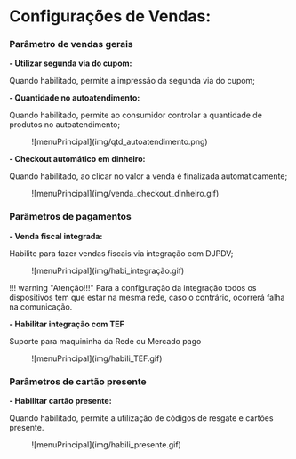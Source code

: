 # **Configurações de Vendas:**

### **Parâmetro de vendas gerais**

 **- Utilizar segunda via do cupom:**

Quando habilitado, permite a impressão da segunda via do cupom;

**- Quantidade no autoatendimento:**

Quando habilitado, permite ao consumidor controlar a quantidade de produtos no autoatendimento;

<figure markdown>
  ![menuPrincipal](img/qtd_autoatendimento.png)
</figure>

**- Checkout automático em dinheiro:**

Quando habilitado, ao clicar no valor a venda é finalizada automaticamente;

<figure markdown>
  ![menuPrincipal](img/venda_checkout_dinheiro.gif)
</figure>

### Parâmetros de pagamentos

**- Venda fiscal integrada:**

Habilite para fazer vendas fiscais via integração com DJPDV;

<figure markdown>
  ![menuPrincipal](img/habi_integração.gif)
</figure>

!!! warning "Atenção!!!"
    Para a configuração da integração todos os dispositivos tem que estar 
    na mesma rede, caso o contrário, ocorrerá falha na comunicação.

**- Habilitar integração com TEF**

Suporte para maquininha da Rede ou Mercado pago

<figure markdown>
  ![menuPrincipal](img/habili_TEF.gif)
</figure>

### **Parâmetros de cartão presente**

**- Habilitar cartão presente:**

Quando habilitado, permite a utilização de códigos de resgate e cartões presente.

<figure markdown>
  ![menuPrincipal](img/habili_presente.gif)
</figure>

